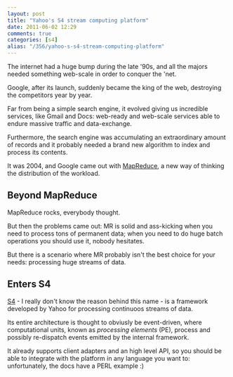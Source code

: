 ```yaml
---
layout: post
title: "Yahoo's S4 stream computing platform"
date: 2011-06-02 12:29
comments: true
categories: [s4]
alias: "/356/yahoo-s-s4-stream-computing-platform"
---
```


The internet had a huge bump during the late '90s, and all the majors needed something web-scale in order to conquer the 'net.
<!-- more -->

Google, after its launch, suddenly became the king of the web, destroying the competitors year by year.

Far from being a simple search engine, it evolved giving us incredible services, like Gmail and Docs: web-ready and web-scale services able to endure massive traffic and data-exchange.

Furthermore, the search engine was accumulating an extraordinary amount of records and it probably needed a brand new algorithm to index and process its contents.

It was 2004, and Google came out with [MapReduce](http://en.wikipedia.org/wiki/MapReduce), a new way of thinking the distribution of the workload.

## Beyond MapReduce

MapReduce rocks, everybody thought.

But then the problems came out: MR is solid and ass-kicking when you need to process tons of permanent data; when you need to do huge batch operations you should use it, nobody hesitates.

But there is a scenario where MR probably isn't the best choice for your needs: processing huge streams of data.

## Enters S4

[S4](http://www.s4.io/) - I really don't know the reason behind this name - is a framework developed by Yahoo for processing continuoos streams of data.

Its entire architecture is thought to obviusly be event-driven, where computational units, known as *processing elements* (PE), process and possibly re-dispatch events emitted by the internal framework.

It already supports client adapters and an high level API, so you should be able to integrate with the platform in any language you want to: unfortunately, the docs have a PERL example :)